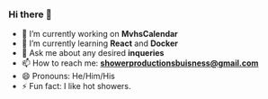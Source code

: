 ### Hi there 👋

<!-- **ShowerProductions/ShowerProductions** is a ✨ _special_ ✨ repository because its `README.md` (this file) appears on your GitHub profile. -->

<!-- Here are some ideas to get you started: -->

- 🔭 I’m currently working on **MvhsCalendar**
- 🌱 I’m currently learning **React** and **Docker**
- 💬 Ask me about any desired **inqueries**
- 📫 How to reach me: **showerproductionsbuisness@gmail.com**
- 😄 Pronouns: He/Him/His
- ⚡ Fun fact: I like hot showers.

